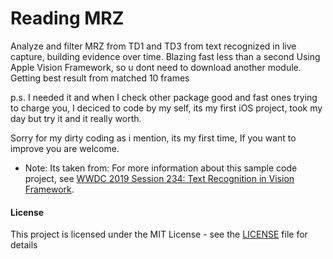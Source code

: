 # Reading MRZ

Analyze and filter MRZ from TD1 and TD3 from text recognized in live capture, building evidence over time.
Blazing fast less than a second
Using Apple Vision Framework, so u dont need to download another module.
Getting best result from matched 10 frames

p.s. I needed it and when I check other package good and fast ones trying to charge you,
I deciced to code by my self, its my first iOS project, took my day but try it and it really worth.

Sorry for my dirty coding as i mention, its my first time, If you want to improve you are welcome.

- Note: Its taken from: For more information about this sample code project, see [WWDC 2019 Session 234: Text Recognition in Vision Framework](https://developer.apple.com/videos/play/wwdc19/234/).

#### License

This project is licensed under the MIT License - see the [LICENSE](LICENSE) file for details
